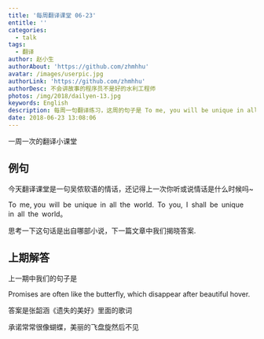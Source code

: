 ```yaml
---
title: '每周翻译课堂 06-23'
entitle: ''
categories:
  - talk
tags:
  - 翻译
author: 赵小生
authorAbout: 'https://github.com/zhmhhu'
avatar: /images/userpic.jpg
authorLink: 'https://github.com/zhmhhu'
authorDesc: 不会讲故事的程序员不是好的水利工程师
photos: /img/2018/dailyen-13.jpg
keywords: English
description: 每周一句翻译练习，这周的句子是 To me, you will be unique in all the world. To you, I shall be unique in all the world.
date: 2018-06-23 13:08:06
---
```


一周一次的翻译小课堂

## 例句

今天翻译课堂是一句吴侬软语的情话，还记得上一次你听或说情话是什么时候吗~

To me, you will be unique in all the world. To you, I shall be unique in all the world。

思考一下这句话是出自哪部小说，下一篇文章中我们揭晓答案.

## 上期解答

上一期中我们的句子是

Promises are often like the butterfly, which disappear after beautiful hover.

答案是张韶涵《遗失的美好》里面的歌词

承诺常常很像蝴蝶，美丽的飞盘旋然后不见
